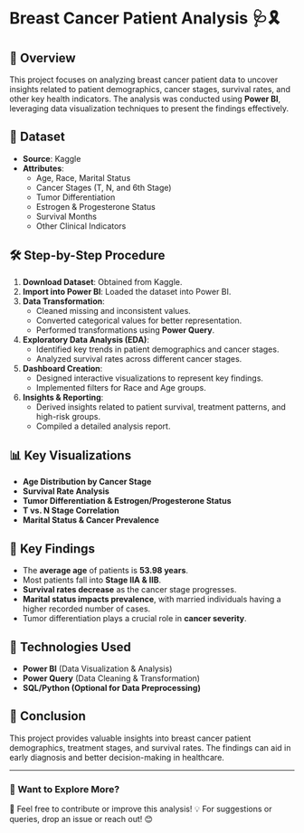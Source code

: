 # Breast Cancer Patient Analysis 🩺🎗️

## 📌 Overview
This project focuses on analyzing breast cancer patient data to uncover insights related to patient demographics, cancer stages, survival rates, and other key health indicators. The analysis was conducted using **Power BI**, leveraging data visualization techniques to present the findings effectively.

## 📂 Dataset
- **Source**: Kaggle
- **Attributes**:
  - Age, Race, Marital Status
  - Cancer Stages (T, N, and 6th Stage)
  - Tumor Differentiation
  - Estrogen & Progesterone Status
  - Survival Months
  - Other Clinical Indicators

## 🛠️ Step-by-Step Procedure
1. **Download Dataset**: Obtained from Kaggle.
2. **Import into Power BI**: Loaded the dataset into Power BI.
3. **Data Transformation**:
   - Cleaned missing and inconsistent values.
   - Converted categorical values for better representation.
   - Performed transformations using **Power Query**.
4. **Exploratory Data Analysis (EDA)**:
   - Identified key trends in patient demographics and cancer stages.
   - Analyzed survival rates across different cancer stages.
5. **Dashboard Creation**:
   - Designed interactive visualizations to represent key findings.
   - Implemented filters for Race and Age groups.
6. **Insights & Reporting**:
   - Derived insights related to patient survival, treatment patterns, and high-risk groups.
   - Compiled a detailed analysis report.

## 📊 Key Visualizations
- **Age Distribution by Cancer Stage**
- **Survival Rate Analysis**
- **Tumor Differentiation & Estrogen/Progesterone Status**
- **T vs. N Stage Correlation**
- **Marital Status & Cancer Prevalence**

## 🔑 Key Findings
- The **average age** of patients is **53.98 years**.
- Most patients fall into **Stage IIA & IIB**.
- **Survival rates decrease** as the cancer stage progresses.
- **Marital status impacts prevalence**, with married individuals having a higher recorded number of cases.
- Tumor differentiation plays a crucial role in **cancer severity**.

## 📌 Technologies Used
- **Power BI** (Data Visualization & Analysis)
- **Power Query** (Data Cleaning & Transformation)
- **SQL/Python (Optional for Data Preprocessing)**

## 📜 Conclusion
This project provides valuable insights into breast cancer patient demographics, treatment stages, and survival rates. The findings can aid in early diagnosis and better decision-making in healthcare.

---

### 📢 Want to Explore More?
📌 Feel free to contribute or improve this analysis!
💡 For suggestions or queries, drop an issue or reach out! 😊
